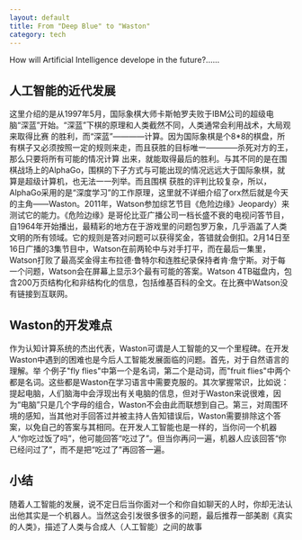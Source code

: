 ```yaml
---
layout: default
title: From "Deep Blue" to "Waston"
category: tech
---
```

How will Artificial Intelligence develope in the future?......

 <h2>人工智能的近代发展</h2>
<p>这里介绍的是从1997年5月，国际象棋大师卡斯帕罗夫败于IBM公司的超级电脑“深蓝”开始。“深蓝”下棋的原理和人类截然不同，人类通常会利用战术，大局观来取得比赛
的胜利，而“深蓝”————计算。因为国际象棋是个8*8的棋盘，所有棋子又必须按照一定的规则来走，而且获胜的目标唯一————杀死对方的王，那么只要将所有可能的情况计算
出来，就能取得最后的胜利。与其不同的是在围棋战场上的AlphaGo，围棋的下子方式与可能出现的情况远远大于国际象棋，就算是超级计算机，也无法一一列举。而且围棋
获胜的评判比较复杂，所以，AlphaGo采用的是“深度学习”的工作原理，这里就不详细介绍了orx然后就是今天的主角——Waston。2011年，Watson参加综艺节目《危险边缘》Jeopardy）来测试它的能力。《危险边缘》是哥伦比亚广播公司一档长盛不衰的电视问答节目，自1964年开始播出，最精彩的地方在于游戏里的问题包罗万象，几乎涵盖了人类文明的所有领域。它的规则是答对问题可以获得奖金，答错就会倒扣。2月14日至16日广播的3集节目中，Watson在前两轮中与对手打平，而在最后一集里，Watson打败了最高奖金得主布拉德·鲁特尔和连胜纪录保持者肯·詹宁斯。对于每一个问题，Watson会在屏幕上显示3个最有可能的答案。Watson 4TB磁盘内，包含200万页结构化和非结构化的信息，包括维基百科的全文。在比赛中Watson没有链接到互联网。</p>

<h2>Waston的开发难点</h2>
<p>作为认知计算系统的杰出代表，Waston可谓是人工智能的又一个里程碑。在开发Waston中遇到的困难也是今后人工智能发展面临的问题。首先，对于自然语言的理解。举
个例子"fly flies"中第一个是名词，第二个是动词，而"fruit flies"中两个都是名词。这些都是Waston在学习语言中需要克服的。其次掌握常识，比如说：提起电脑，人们脑海中会浮现出有关电脑的信息，但对于Waston来说很难，因为“电脑”只是几个字母的组合，Waston不会由此而联想到自己。第三，对周围环境的感知，当其他对手回答过并被主持人告知错误后，Waston需要排除这个答案，以免自己的答案与其相同。在开发人工智能也是一样的，当你问一个机器人“你吃过饭了吗”，他可能回答“吃过了”。但当你再问一遍，机器人应该回答“你已经问过了”，而不是把“吃过了”再回答一遍。</p>

<h2>小结</h2>
<p>随着人工智能的发展，说不定日后当你面对一个和你自如聊天的人时，你却无法认出他其实是一个机器人。当然这会引发很多很多的问题，最后推荐一部美剧《真实的人类》，描述了人类与合成人（人工智能）之间的故事</p>
